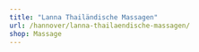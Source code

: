 ```yaml
---
title: "Lanna Thailändische Massagen"
url: /hannover/lanna-thailaendische-massagen/
shop: Massage
---
```

